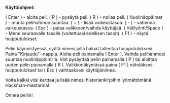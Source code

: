 **Käyttöohjeet:**

( Enter ) - aloita peli.
( P ) - pysäytä peli.
( R ) - nollaa peli.
( Nuolinäppäimet ) - muuta pelihahmon suuntaa.
( + ) - lisää vaikeustasoa.
( - ) - vähennä vaikeustasoa.
( Esc ) - palaa valikkoon/vaihda käyttäjää.
( Välilyönti/Space ) - Mene seuraavalle tasolle (voitettuasi edellisen tason).
( F1 ) - näytä huipputulokset.



Pelin käynnistyessä, syötä nimesi jolla haluat tallentaa huipputuloksesi. Paina "Kirjaudu" -nappia.
Aloita peli painamalla ( Enter ). Vaihda pelihahmosi suuntaa nuolinäppäimillä. Voit pysäyttää pelin painamalla ( P ) tai aloittaa uuden pelin painamalla ( R ). Valikkonäkymässä paina ( F1 ) nähdäksesi huipputulokset tai ( Esc ) vaihtaaksesi käyttäjänimeä.

Voita kaikki viisi karttaa ja lisää nimesi historiankirjoihin lyömättömänä Hackman-mestarina!

Onnea peliin!